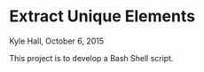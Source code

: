 # Extract Unique Elements
Kyle Hall, October 6, 2015

This project is to develop a Bash Shell script.
